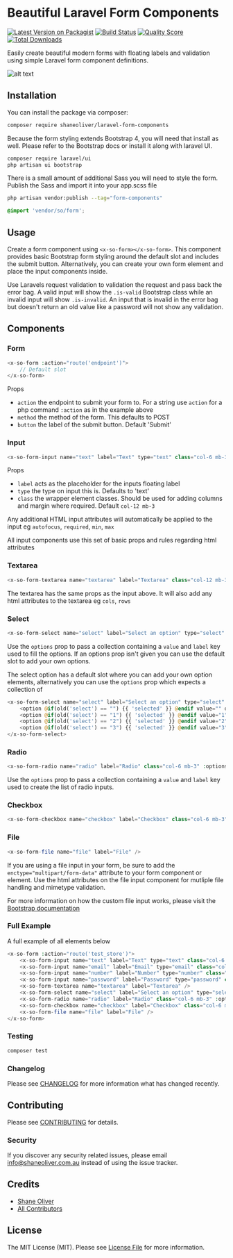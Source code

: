 # Beautiful Laravel Form Components

[![Latest Version on Packagist](https://img.shields.io/packagist/v/shaneoliver/laravel-form-components.svg?style=flat-square)](https://packagist.org/packages/shaneoliver/laravel-form-components)
[![Build Status](https://img.shields.io/travis/shaneoliver/laravel-form-components/master.svg?style=flat-square)](https://travis-ci.org/shaneoliver/laravel-form-components)
[![Quality Score](https://img.shields.io/scrutinizer/g/shaneoliver/laravel-form-components.svg?style=flat-square)](https://scrutinizer-ci.com/g/shaneoliver/laravel-form-components)
[![Total Downloads](https://img.shields.io/packagist/dt/shaneoliver/laravel-form-components.svg?style=flat-square)](https://packagist.org/packages/shaneoliver/laravel-form-components)

Easily create beautiful modern forms with floating labels and validation using simple Laravel form component definitions.

![alt text](https://github.com/shaneoliver/laravel-form-components/assets/img/form-validated.png "Validated form")

## Installation

You can install the package via composer:

```bash
composer require shaneoliver/laravel-form-components
```

Because the form styling extends Bootstrap 4, you will need that install as well. Please refer to the Bootstrap docs or install it along with laravel UI.

```bash
composer require laravel/ui
php artisan ui bootstrap
```

There is a small amount of additional Sass you will need to style the form. Publish the Sass and import it into your app.scss file

```bash
php artisan vendor:publish --tag="form-components"
```

```scss
@import 'vendor/so/form';
```

## Usage

Create a form component using `<x-so-form></x-so-form>`. This component provides basic Bootstrap form styling around the default slot and includes the submit button. Alternatively, you can create your own form element and place the input components inside.

Use Laravels request validation to validation the request and pass back the error bag. A valid input will show the `.is-valid` Bootstrap class while an invalid input will show `.is-invalid`. An input that is invalid in the error bag but doesn't return an old value like a password will not show any validation. 

## Components 

### Form

``` php
<x-so-form :action="route('endpoint')">
    // Default slot
</x-so-form>
```
Props
- `action` the endpoint to submit your form to. For a string use `action` for a php command `:action` as in the example above
- `method` the method of the form. This defaults to POST
- `button` the label of the submit button. Default 'Submit'

### Input

``` php
<x-so-form-input name="text" label="Text" type="text" class="col-6 mb-3"/>
```
Props
- `label` acts as the placeholder for the inputs floating label
- `type` the type on input this is. Defaults to 'text'
- `class` the wrapper element classes. Should be used for adding columns and margin where required. Default `col-12 mb-3`

Any additional HTML input attributes will automatically be applied to the input eg `autofocus`, `required`, `min`, `max`

All input components use this set of basic props and rules regarding html attributes

### Textarea

```php
<x-so-form-textarea name="textarea" label="Textarea" class="col-12 mb-3" />
```

The textarea has the same props as the input above. It will also add any html attributes to the textarea eg `cols`, `rows`

### Select

```php
<x-so-form-select name="select" label="Select an option" type="select" cols="col-6 mb-3" :options="collect([['value' => '', 'label' => 'Select Something'],['value' => 1, 'label' => 'One'], ['value' => 2, 'label' => 'Two']])" />
```

Use the `options` prop to pass a collection containing a `value` and `label` key used to fill the options. If an options prop isn't given you can use the default slot to add your own options.

The select option has a default slot where you can add your own option elements, alternatively you can use the `options` prop which expects a collection of   

```php
<x-so-form-select name="select" label="Select an option" type="select" cols="col-6 mb-3">
    <option @if(old('select') == "") {{ 'selected' }} @endif value="" disabled>Select</option>
    <option @if(old('select') == "1") {{ 'selected' }} @endif value="1">One</option>
    <option @if(old('select') == "2") {{ 'selected' }} @endif value="2">Two</option>
    <option @if(old('select') == "3") {{ 'selected' }} @endif value="3">Three</option>
</x-so-form-select>
```

### Radio

```php
<x-so-form-radio name="radio" label="Radio" class="col-6 mb-3" :options="collect([['value' => 1, 'label' => 'One'], ['value' => 2, 'label' => 'Two']])"/>
```

Use the `options` prop to pass a collection containing a `value` and `label` key used to create the list of radio inputs. 

### Checkbox

```php
<x-so-form-checkbox name="checkbox" label="Checkbox" class="col-6 mb-3" />
```

### File

```php
<x-so-form-file name="file" label="File" />
```
If you are using a file input in your form, be sure to add the `enctype="multipart/form-data"` attribute to your form component or element. Use the html attributes on the file input component for mutliple file handling and mimetype validation.

For more information on how the custom file input works, please visit the [Bootstrap documentation](https://getbootstrap.com/docs/4.4/components/forms/#file-browser) 

### Full Example

A full example of all elements below

```php
<x-so-form :action="route('test_store')">
    <x-so-form-input name="text" label="Text" type="text" class="col-6 mb-3" autofocus/>
    <x-so-form-input name="email" label="Email" type="email" class="col-6 mb-3"/>
    <x-so-form-input name="number" label="Number" type="number" class="col-6 mb-3"/>
    <x-so-form-input name="password" label="Password" type="password" class="col-6 mb-3"/>
    <x-so-form-textarea name="textarea" label="Textarea" />
    <x-so-form-select name="select" label="Select an option" type="select" cols="col-6 mb-3" :options="collect([['value' => '', 'label' => 'Select Something'],['value' => 1, 'label' => 'One'], ['value' => 2, 'label' => 'Two']])" />
    <x-so-form-radio name="radio" label="Radio" class="col-6 mb-3" :options="collect([['value' => 1, 'label' => 'One'], ['value' => 2, 'label' => 'Two']])"/>
    <x-so-form-checkbox name="checkbox" label="Checkbox" class="col-6 mb-3" />
    <x-so-form-file name="file" label="File" />
</x-so-form>
```

### Testing

``` bash
composer test
```

### Changelog

Please see [CHANGELOG](CHANGELOG.md) for more information what has changed recently.

## Contributing

Please see [CONTRIBUTING](CONTRIBUTING.md) for details.

### Security

If you discover any security related issues, please email info@shaneoliver.com.au instead of using the issue tracker.

## Credits

- [Shane Oliver](https://github.com/shaneoliver)
- [All Contributors](../../contributors)

## License

The MIT License (MIT). Please see [License File](LICENSE.md) for more information.